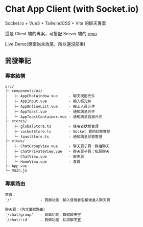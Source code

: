 # Chat App Client (with Socket.io)

Socket.io + Vue3 + TailwindCSS + Vite 的聊天專案

這是 Client 端的專案，可搭配 Server 端的 [repo](https://github.com/shezimanor/ry-hangout-app-server)

Live Demo(專案尚未收尾，所以還沒部署)

## 開發筆記

### 專案結構

```
src/
├─ components/ui/
│   ├─ AppChatWindow.vue     - 聊天視窗元件
│   ├─ AppInput.vue          - 輸入框元件
│   ├─ AppOnlineList.vue     - 線上人員元件
│   ├─ AppToast.vue          - 通知訊息元件
│   └─ AppToastContainer.vue - 通知訊息容器元件
├─ stores/
│   ├─ globalStore.ts        - 使用者狀態管理
│   ├─ socketStore.ts        - Socket 實例狀態管理
│   └─ toastStore.ts         - 通知訊息狀態管理
├─ views/
│   ├─ ChatGroupView.vue     - 聊天頁子頁：群組聊天
│   ├─ ChatPrivateView.vue   - 聊天頁子頁：私訊聊天
│   ├─ ChatView.vue          - 聊天頁
│   └─ HomeView.vue          - 首頁
├─ App.vue
└─ main.js
```

### 專案路由

```
首頁：
'/'             - 頁面功能：輸入使用者名稱後進入聊天頁

聊天頁：（內含巢狀路由）
'/chat/group'   - 頁面功能：群組聊天室
'/chat/:id'     - 頁面功能：私訊聊天室
```
